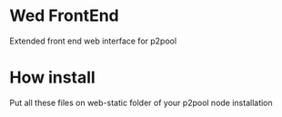 Wed FrontEnd
============

Extended front end web interface for p2pool

How install
====================
Put all these files on web-static folder of your p2pool node installation